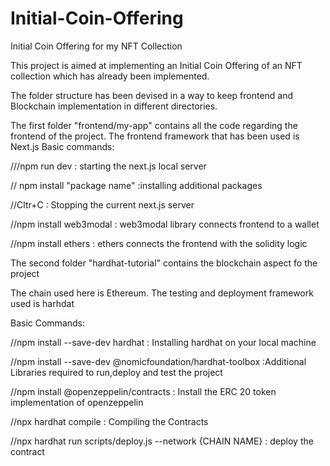 # Initial-Coin-Offering
Initial Coin Offering for my  NFT Collection

This project is aimed at implementing an Initial Coin Offering of an NFT collection which has already been implemented.

The folder structure has been devised in  a way to  keep frontend and Blockchain implementation in different directories.

The first folder "frontend/my-app" contains all the code regarding the frontend of the project.
The frontend framework that has been used is Next.js
Basic commands:

///npm run dev : starting the next.js local server

// npm install "package name" :installing additional packages

//Cltr+C : Stopping the current next.js server

//npm install web3modal : web3modal library connects frontend to a wallet

//npm install ethers : ethers connects the frontend with the solidity logic




The second folder  "hardhat-tutorial" contains the blockchain aspect fo the project

The chain used here is Ethereum.
The testing and deployment framework used is harhdat

Basic Commands:

//npm install --save-dev hardhat : Installing hardhat on your local machine

//npm install --save-dev @nomicfoundation/hardhat-toolbox :Additional Libraries required to run,deploy and test  the project


//npm install @openzeppelin/contracts : Install the ERC 20 token implementation of openzeppelin

//npx hardhat compile : Compiling the Contracts

//npx hardhat run scripts/deploy.js --network {CHAIN NAME} : deploy the contract
